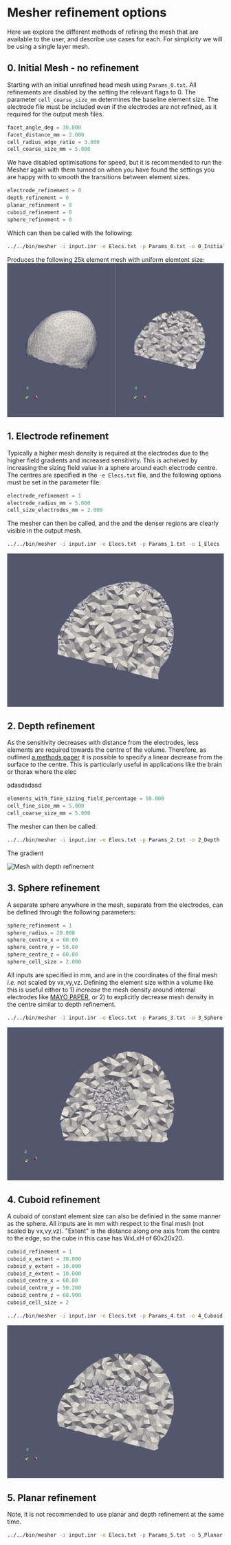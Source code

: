 # Mesher refinement options

Here we explore the different methods of refining the mesh that are available to the user, and describe use cases for each. For simplicity we will be using a single layer mesh.

## 0. Initial Mesh - no refinement

Starting with an initial unrefined head mesh using `Params_0.txt`. All refinements are disabled by the setting the relevant flags to 0. The parameter `cell_coarse_size_mm` determines the baseline element size. The electrode file must be included even if the electrodes are not refined, as it required for the output mesh files.

```c++
facet_angle_deg = 30.000
facet_distance_mm = 2.000
cell_radius_edge_ratio = 3.000
cell_coarse_size_mm = 5.000
```

We have disabled optimisations for speed, but it is recommended to run the Mesher again with them turned on when you have found the settings you are happy with to smooth the transitions between element sizes.

```c++
electrode_refinement = 0
depth_refinement = 0
planar_refinement = 0
cuboid_refinement = 0
sphere_refinement = 0
```

Which can then be called with the following:

```bash
../../bin/mesher -i input.inr -e Elecs.txt -p Params_0.txt -o 0_Initial
```

Produces the following 25k element mesh with uniform elemtent size:
![Initial head mesh](figures/0_PV.png)

## 1. Electrode refinement

Typically a higher mesh density is required at the electrodes due to the higher field gradients and increased sensitivity. This is acheived by increasing the sizing field value in a sphere around each electrode centre. The centres are specified in the `-e Elecs.txt` file, and the following options must be set in the parameter file:

```c++
electrode_refinement = 1
electrode_radius_mm = 5.000
cell_size_electrodes_mm = 2.000
```

The mesher can then be called, and the and the denser regions are clearly visible in the output mesh.

```bash
../../bin/mesher -i input.inr -e Elecs.txt -p Params_1.txt -o 1_Elecs
```

![Mesh with electrode refinement](figures/1_Slice.png)

## 2. Depth refinement

As the sensitivity decreases with distance from the electrodes, less elements are required towards the centre of the volume. Therefore, as outlined [a methods paper](https://doi.org/10.1088/0967-3334/35/6/1095) it is possible to specify a linear decrease from the surface to the centre. This is particularly useful in applications like the brain or thorax where the elec

adasdsdasd

```c++
elements_with_fine_sizing_field_percentage = 50.000
cell_fine_size_mm = 5.000
cell_coarse_size_mm = 5.000
```

The mesher can then be called:

```bash
../../bin/mesher -i input.inr -e Elecs.txt -p Params_2.txt -o 2_Depth
```

The gradient 

![Mesh with depth refinement](figures/2_Slice.png)

## 3. Sphere refinement

A separate sphere anywhere in the mesh, separate from the electrodes, can be defined through the following parameters:

```c++
sphere_refinement = 1
sphere_radius = 20.000
sphere_centre_x = 60.00
sphere_centre_y = 50.00
sphere_centre_z = 60.00
sphere_cell_size = 2.000
```

All inputs are specified in mm, and are in the coordinates of the final mesh *i.e.* not scaled by vx,vy,vz. Defining the element size within a volume like this is useful either to 1) *increase* the mesh density around internal electrodes like [MAYO PAPER](MAYOS), or 2) to explicitly decrease mesh density in the centre similar to depth refinement.

```bash
../../bin/mesher -i input.inr -e Elecs.txt -p Params_3.txt -o 3_Sphere
```

![Mesh with sphere refined region](figures/3_Slice.png)

## 4. Cuboid refinement

A cuboid of constant element size can also be definied in the same manner as the sphere. All inputs are in mm with respect to the final mesh (not scaled by vx,vy,vz). "Extent" is the distance along one axis from the centre to the edge, so the cube in this case has WxLxH of 60x20x20.

```c++
cuboid_refinement = 1
cuboid_x_extent = 30.000
cuboid_y_extent = 10.000
cuboid_z_extent = 10.000
cuboid_centre_x = 60.00
cuboid_centre_y = 50.200
cuboid_centre_z = 60.900
cuboid_cell_size = 2
```

```bash
../../bin/mesher -i input.inr -e Elecs.txt -p Params_4.txt -o 4_Cuboid
```

![Mesh with cuboid refined region](figures/4_Slice.png)

## 5. Planar refinement


Note, it is not recommended to use planar and depth refinement at the same time.

```bash
../../bin/mesher -i input.inr -e Elecs.txt -p Params_5.txt -o 5_Planar
```
